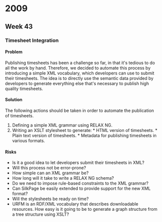 # 2009 #

## Week 43 ##

### Timesheet Integration ###

#### Problem ####

Publishing timesheets has been a challenge so far, in that it's tedious to do all the work by hand. Therefore, we decided to automate this process by introducing a simple XML vocabulary, which developers can use to submit their timesheets. The idea is to directly use the semantic data provided by developers to generate everything else that's necessary to publish high quality timesheets.

#### Solution ####

The following actions should be taken in order to automate the publication of timesheets.
  1. Defining a simple XML grammar using RELAX NG.
  1. Writing an XSLT stylesheet to generate:
    * HTML version of timesheets.
    * Plain text version of timesheets.
    * Metadata for publishing timesheets in various formats.

#### Risks ####

  * Is it a good idea to let developers submit their timesheets in XML?
  * Will this process not be error-prone?
  * How simple can an XML grammar be?
  * How long will it take to write a RELAX NG schema?
  * Do we need to impose rule-based constraints to the XML grammar?
  * Can SilkPage be easily extended to provide support for the new XML format?
  * Will the stylesheets be ready on time?
  * URFM is an RDF/XML vocabulary that describes downloadable resources. How easy is it going to be to generate a graph structure from a tree structure using XSLT?